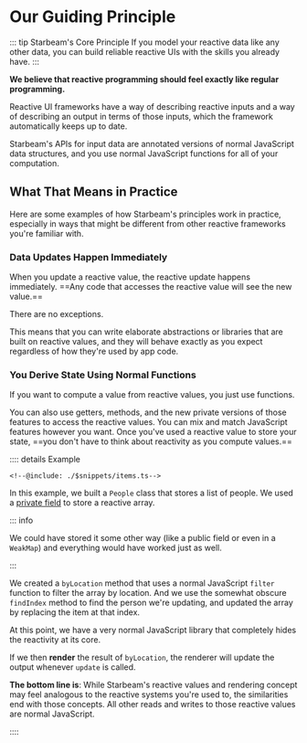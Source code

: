 # Our Guiding Principle

::: tip Starbeam's Core Principle
If you model your reactive data like any other data, you can build reliable reactive UIs with the skills you already have.
:::

**We believe that reactive programming should feel exactly like regular programming.**

Reactive UI frameworks have a way of describing reactive inputs and a way of describing an output in terms of those inputs, which the framework automatically keeps up to date.

Starbeam's APIs for input data are annotated versions of normal JavaScript data structures, and you use normal JavaScript functions for all of your computation.

## What That Means in Practice

Here are some examples of how Starbeam's principles work in practice, especially in ways that might
be different from other reactive frameworks you're familiar with.

### Data Updates Happen Immediately

When you update a reactive value, the reactive update happens immediately. ==Any code that
accesses the reactive value will see the new value.==

There are no exceptions.

This means that you can write elaborate abstractions or libraries that are built on reactive values,
and they will behave exactly as you expect regardless of how they're used by app code.

### You Derive State Using Normal Functions

If you want to compute a value from reactive values, you just use functions.

You can also use getters, methods, and the new private versions of those features to access the
reactive values. You can mix and match JavaScript features however you want. Once you've used a
reactive value to store your state, ==you don't have to think about reactivity as you compute
values.==

:::: details Example

```snippet {#reactive-class}
<!--@include: ./$snippets/items.ts-->
```

In this example, we built a `People` class that stores a list of people. We used a [private field]
to store a reactive array.

::: info

We could have stored it some other way (like a public field or even in a `WeakMap`) and everything
would have worked just as well.

:::

We created a `byLocation` method that uses a normal JavaScript `filter` function to filter the array
by location. And we use the somewhat obscure `findIndex` method to find the person we're updating,
and updated the array by replacing the item at that index.

At this point, we have a very normal JavaScript library that completely hides the reactivity at its
core.

If we then **render** the result of `byLocation`, the renderer will update the output whenever
`update` is called.

**The bottom line is**: While Starbeam's reactive values and rendering concept may feel analogous
to the reactive systems you're used to, the similarities end with those concepts. All other reads
and writes to those reactive values are normal JavaScript.

::::

[private field]: https://developer.mozilla.org/en-US/docs/Web/JavaScript/Reference/Classes/Private_class_fields

